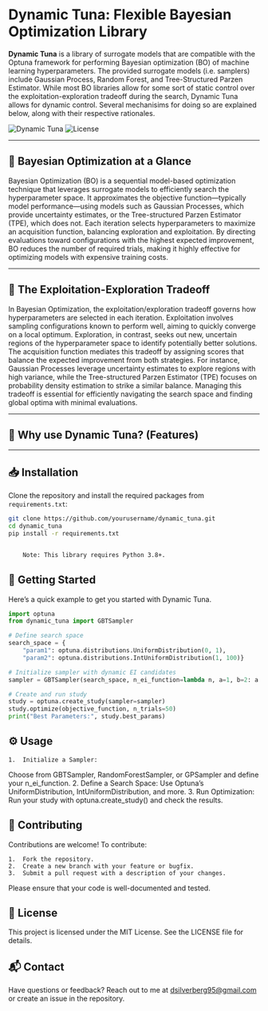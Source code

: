 # Dynamic Tuna: Flexible Bayesian Optimization Library

**Dynamic Tuna** is a library of surrogate models that are compatible with the Optuna framework for performing Bayesian optimization (BO) of machine learning hyperparameters. The provided surrogate models (i.e. samplers) include Gaussian Process, Random Forest, and Tree-Structured Parzen Estimator. While most BO libraries allow for some sort of static control over the exploitation-exploration tradeoff during the search, Dynamic Tuna allows for dynamic control. Several mechanisims for doing so are explained below, along with their respective rationales. 

![Dynamic Tuna](https://img.shields.io/badge/bayesian-optimization-blue.svg) ![License](https://img.shields.io/badge/license-MIT-green)

---

## 🔭 Bayesian Optimization at a Glance

Bayesian Optimization (BO) is a sequential model-based optimization technique that leverages surrogate models to efficiently search the hyperparameter space. It approximates the objective function—typically model performance—using models such as Gaussian Processes, which provide uncertainty estimates, or the Tree-structured Parzen Estimator (TPE), which does not. Each iteration selects hyperparameters to maximize an acquisition function, balancing exploration and exploitation. By directing evaluations toward configurations with the highest expected improvement, BO reduces the number of required trials, making it highly effective for optimizing models with expensive training costs.

---

## 🧭 The Exploitation-Exploration Tradeoff

In Bayesian Optimization, the exploitation/exploration tradeoff governs how hyperparameters are selected in each iteration. Exploitation involves sampling configurations known to perform well, aiming to quickly converge on a local optimum. Exploration, in contrast, seeks out new, uncertain regions of the hyperparameter space to identify potentially better solutions. The acquisition function mediates this tradeoff by assigning scores that balance the expected improvement from both strategies. For instance, Gaussian Processes leverage uncertainty estimates to explore regions with high variance, while the Tree-structured Parzen Estimator (TPE) focuses on probability density estimation to strike a similar balance. Managing this tradeoff is essential for efficiently navigating the search space and finding global optima with minimal evaluations.

---

## 🧠 Why use Dynamic Tuna? (Features)





---

## 📥 Installation

Clone the repository and install the required packages from `requirements.txt`:

```bash
git clone https://github.com/yourusername/dynamic_tuna.git
cd dynamic_tuna
pip install -r requirements.txt


	Note: This library requires Python 3.8+.
```
## 🚀 Getting Started
Here’s a quick example to get you started with Dynamic Tuna.

```python
import optuna
from dynamic_tuna import GBTSampler

# Define search space
search_space = {
    "param1": optuna.distributions.UniformDistribution(0, 1),
    "param2": optuna.distributions.IntUniformDistribution(1, 100)}

# Initialize sampler with dynamic EI candidates
sampler = GBTSampler(search_space, n_ei_function=lambda n, a=1, b=2: a * n + b)

# Create and run study
study = optuna.create_study(sampler=sampler)
study.optimize(objective_function, n_trials=50)
print("Best Parameters:", study.best_params)
```
## ⚙️ Usage

	1.	Initialize a Sampler:
Choose from GBTSampler, RandomForestSampler, or GPSampler and define your n_ei_function.
	2.	Define a Search Space:
Use Optuna’s UniformDistribution, IntUniformDistribution, and more.
	3.	Run Optimization:
Run your study with optuna.create_study() and check the results.

## 🔧 Contributing

Contributions are welcome! To contribute:

	1.	Fork the repository.
	2.	Create a new branch with your feature or bugfix.
	3.	Submit a pull request with a description of your changes.

Please ensure that your code is well-documented and tested.

## 📜 License

This project is licensed under the MIT License. See the LICENSE file for details.

## 📬 Contact

Have questions or feedback? Reach out to me at dsilverberg95@gmail.com or create an issue in the repository.

